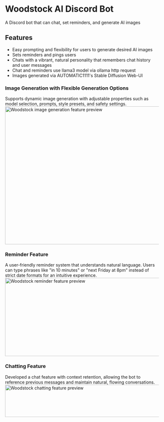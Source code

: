 # Woodstock AI Discord Bot

A Discord bot that can chat, set reminders, and generate AI images

## Features
- Easy prompting and flexibility for users to generate desired AI images
- Sets reminders and pings users
- Chats with a vibrant, natural personality that remembers chat history and user messages
- Chat and reminders use llama3 model via ollama http request
- Images generated via AUTOMATIC1111's Stable Diffusion Web-UI

### Image Generation with Flexible Generation Options
Supports dynamic image generation with adjustable properties such as model selection, prompts, style presets, and safety settings.
<img width="852" height="453" alt="Woodstock image generation feature preview" src="https://github.com/user-attachments/assets/ffba5523-e691-4c57-9b7e-ac90efaeabca" />

### Reminder Feature
A user-friendly reminder system that understands natural language. Users can type phrases like "in 10 minutes" or "next Friday at 8pm" instead of strict date formats for an intuitive experience.
<img width="1386" height="257" alt="Woodstock reminder feature preview" src="https://github.com/user-attachments/assets/28e5df6f-280f-4c89-993b-6149730e007f" />

### Chatting Feature
Developed a chat feature with context retention, allowing the bot to reference previous messages and maintain natural, flowing conversations.
<img width="1339" height="106" alt="Woodstock chatting feature preview" src="https://github.com/user-attachments/assets/52b28667-dae4-4ec9-acab-690794140fcd" />

